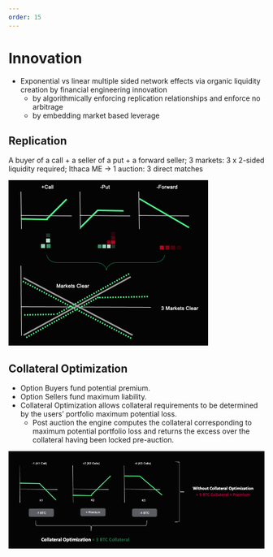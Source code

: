 ```yaml
---
order: 15
---
```



# Innovation 

- Exponential vs linear multiple sided network effects via organic liquidity creation by financial engineering innovation 
    - by algorithmically enforcing replication relationships and enforce no arbitrage
    - by embedding market based leverage 

## Replication

A buyer of a call +  a seller of a put + a forward seller; 3 markets: 3 x 2-sided liquidity required; Ithaca ME → 1 auction: 3 direct matches

![](/images/replication.png)

## Collateral Optimization

- Option Buyers fund potential premium.
- Option Sellers fund maximum liability.
- Collateral Optimization allows collateral requirements to be determined by the users’ portfolio maximum potential loss.
    - Post auction the engine computes the collateral corresponding to maximum potential portfolio loss and returns the excess over the collateral having been locked pre-auction.

![](/images/collateral.png)